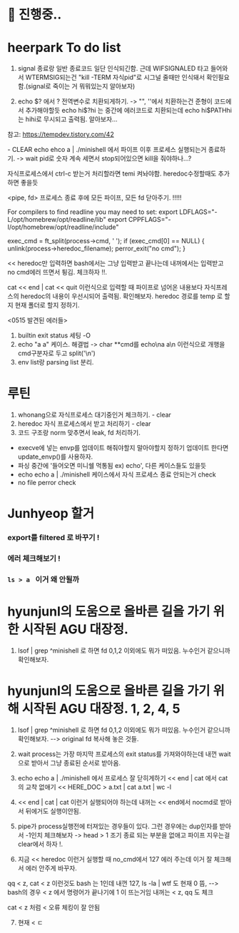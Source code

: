 # 🚧 진행중..
# heerpark To do list

<signal>

1. signal 종료랑 일반 종료코드 일단 인식되긴함. 근데 WIFSIGNALED 타고 들어와서 WTERMSIG되는건
"kill -TERM 자식pid"로 시그널 줄때만 인식돼서 확인필요함.(signal로 죽이는 거 뭐뭐있는지 알아보자)

2. echo $? 에서 ? 전역변수로 치환되게하기. -> "", ''에서 치환하는건 준형이 코드에서 추가해야할듯
echo hi$?hi 는 중간에 에러코드로 치환되는데 echo hi$PATHhi는 hihi로 무시되고 출력됨. 알아보자...

참고: https://tempdev.tistory.com/42

<process> - CLEAR
echo ehco a | ./minishell 에서 파이프 이후 프로세스 실행되는거 종료하기.
-> wait pid로 숫자 계속 세면서 stop되어있으면 kill을 줘야하나...?

<temi>
자식프로세스에서 ctrl-c 받는거 처리할라면 temi 켜놔야함.
heredoc수정할때도 추가하면 좋을듯

<pipe, fd>
프로세스 종료 후에 모든 파이프, 모든 fd 닫아주기. !!!!!


<note book compile>
For compilers to find readline you may need to set:
  export LDFLAGS="-L/opt/homebrew/opt/readline/lib"
  export CPPFLAGS="-I/opt/homebrew/opt/readline/include"

<found error>

exec_cmd = ft_split(process->cmd, ' ');
if (exec_cmd[0] == NULL)
{
	unlink(process->heredoc_filename);
	perror_exit("no cmd");
}

<< heredoc만 입력하면 bash에서는 그냥 입력받고 끝나는데 내꺼에서는 입력받고 no cmd에러 뜨면서 튕김. 체크하자 !!.

<heredoc>
cat << end | cat << quit
이런식으로 입력할 때 파이프로 넘어온 내용보다 자식프레스의 heredoc의 내용이 우선시되어 출력됨.
확인해보자.
heredoc 경로를 temp 로 할지 현재 폴더로 할지 정하기.

<0515 발견된 에러들>
1. builtin exit status 세팅 -O
2. echo "a           a" 케이스. 해결법 -> char **cmd를 echo\na               a\n 이런식으로 개행을 cmd구분자로 두고 split('\n')
3. env list랑 parsing list 분리.


# 루틴
1. whonang으로 자식프로세스 대기중인거 체크하기. - clear
2. heredoc 자식 프로세스에서 받고 처리하기 - clear
3. 코드 구조랑 norm 맞추면서 leak, fd 처리하기.



* execve에 넣는 envp를 업데이트 해줘야할지 말아야할지 정하기 업데이트 한다면 update_envp()를 사용하자.
* 파싱 중간에 '들어오면 미니쉘 먹통됨 ex) echo', 다른 케이스들도 있을듯
* echo echo a | ./minishell 케이스에서 자식 프로세스 종료 안되는거 check
* no file perror check



# Junhyeop 할거

### export를 filtered 로 바꾸기 !
### 에러 체크해보기 !
### `ls > a ` 이거 왜 안될까

# hyunjunl의 도움으로 올바른 길을 가기 위한 시작된 AGU 대장정.
1. lsof | grep ^minishell 로 하면 fd 0,1,2 이외에도 뭐가 떠있음. 누수인거 같으니까 확인해보자.
# hyunjunl의 도움으로 올바른 길을 가기 위해 시작된 AGU 대장정. 1, 2, 4, 5
1. lsof | grep ^minishell 로 하면 fd 0,1,2 이외에도 뭐가 떠있음. 누수인거 같으니까 확인해보자. --> original fd 복사해 놓은 것들.

2. wait process는 가장 마지막 프로세스의 exit status를 가져와야하는데 내껀 wait으로 받아서 그냥 종료된 순서로 받아옴.

3. echo echo a | ./minishell 에서 프로세스 잘 닫히게하기
   << end | cat 에서 cat의 교착 없애기
   << HERE_DOC > a.txt | cat a.txt | wc -l 

4. << end | cat | cat 이런거 실행되어야 하는데 내꺼는 << end에서 nocmd로 받아서 뒤에거도 실행이안됨.

5. pipe가 process실행전에 터져있는 경우들이 있다. 그런 경우에는  dup인자를 받아서 -1인치 체크해보자
-> head > 1 조기 종료 되는 부분을 없애고 파이프 지우는걸 clear에서 하자 !.

6. 지금 << heredoc 이런거 실행할 때 no_cmd에서 127 에러 주는데 이거 잘 체크해서 에러 안주게 바꾸자.

qq < z, cat < z 이런것도 bash 는 1인데 내껀 127, ls -la | wtf 도 현재 0 뜸,
--> bash의 경우 < z 에서 명령어가 끝나기에 1 이 뜨는거임 내꺼는 < z, qq 도 체크

cat < z 처럼 < 오류 체킹이 잘 안됨

7. 현재 < ㄷ
